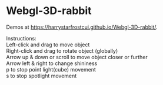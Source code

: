 # Webgl-3D-rabbit

Demos at https://harrystarfrostcui.github.io/Webgl-3D-rabbit/.

Instructions:  
  Left-click and drag to move object  
  Right-click and drag to rotate object (globally)  
  Arrow up & down or scroll to move object closer or further  
  Arrow left & right to change shininess  
  p to stop point light(cube) movement  
  s to stop spotlight movement
